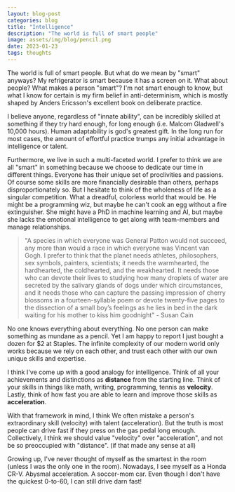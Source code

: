 ```yaml
---
layout: blog-post
categories: blog
title: "Intelligence"
description: "The world is full of smart people"
image: assets/img/blog/pencil.png
date: 2023-01-23
tags: thoughts
---
```


The world is full of smart people. But what do we mean by "smart" anyways? My refrigerator is smart because it has a screen on it. What about people? What makes a person "smart"? I'm not smart enough to know, but what I know for certain is my firm belief in anti-determinism, which is mostly shaped by Anders Ericsson's excellent book on deliberate practice.

I believe anyone, regardless of "innate ability", can be incredibly skilled at something if they try hard enough, for long enough (i.e. Malcom Gladwell's 10,000 hours). Human adaptability is god's greatest gift. In the long run for most cases, the amount of effortful practice trumps any initial advantage in intelligence or talent.

Furthermore, we live in such a multi-faceted world. I prefer to think we are all "smart" in something because we choose to dedicate our time in different things. Everyone has their unique set of proclivities and passions. Of course some skills are more financially desirable than others, perhaps disproportionately so. But I hesitate to think of the wholeness of life as a singular competition. What a dreadful, colorless world that would be. He might be a programming wiz, but maybe he can't cook an egg without a fire extinguisher. She might have a PhD in machine learning and AI, but maybe she lacks the emotional intelligence to get along with team-members and manage relationships. 

> "A species in which everyone was General Patton would not succeed, any more than would a race in which everyone was Vincent van Gogh. I prefer to think that the planet needs athletes, philosophers, sex symbols, painters, scientists; it needs the warmhearted, the hardhearted, the coldhearted, and the weakhearted. It needs those who can devote their lives to studying how many droplets of water are secreted by the salivary glands of dogs under which circumstances, and it needs those who can capture the passing impression of cherry blossoms in a fourteen-syllable poem or devote twenty-five pages to the dissection of a small boy’s feelings as he lies in bed in the dark waiting for his mother to kiss him goodnight" - Susan Cain

No one knows everything about everything. No one person can make something as mundane as a pencil. Yet I am happy to report I just bought a dozen for $2 at Staples. The infinite complexity of our modern world only works because we rely on each other, and trust each other with our own unique skills and expertise.


I think I've come up with a good analogy for intelligence. Think of all your achievements and distinctions as **distance** from the starting line. Think of your skills in things like math, writing, programming, tennis as **velocity**. Lastly, think of how fast you are able to learn and improve those skills as **acceleration**. 

With that framework in mind, I think We often mistake a person's extraordinary skill (velocity) with talent (acceleration). But the truth is most people can drive fast if they press on the gas pedal long enough. Collectively, I think we should value "velocity" over "acceleration", and not be so preoccupied with "distance". (if that made any sense at all)

Growing up, I've never thought of myself as the smartest in the room (unless I was the only one in the room). Nowadays, I see myself as a Honda CR-V. Abysmal acceleration. A soccer-mom car. Even though I don't have the quickest 0-to-60, I can still drive darn fast!

